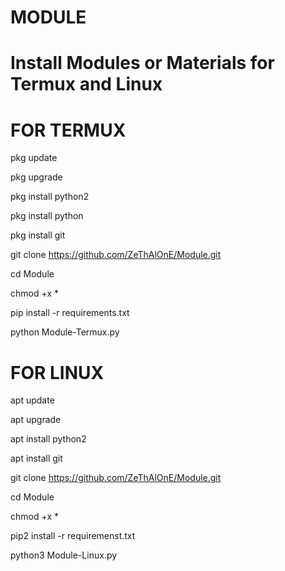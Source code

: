 # MODULE #
# Install Modules or Materials for Termux and Linux
# FOR TERMUX #

pkg update

pkg upgrade

pkg install python2

pkg install python

pkg install git

git clone https://github.com/ZeThAlOnE/Module.git

cd Module

chmod +x *

pip install -r requirements.txt

python Module-Termux.py

# FOR LINUX #

apt update

apt upgrade

apt install python2

apt install git

git clone https://github.com/ZeThAlOnE/Module.git

cd Module

chmod +x *

pip2 install -r requiremenst.txt

python3 Module-Linux.py
